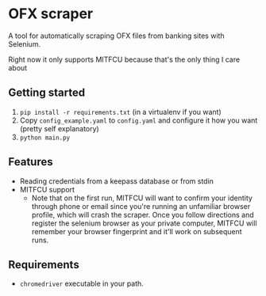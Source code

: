 # OFX scraper
A tool for automatically scraping OFX files from banking sites with Selenium.

Right now it only supports MITFCU because that's the only thing I care about

## Getting started

1. `pip install -r requirements.txt` (in a virtualenv if you want)
2. Copy `config_example.yaml` to `config.yaml` and configure it how you want (pretty self explanatory)
3. `python main.py`

## Features
* Reading credentials from a keepass database or from stdin
* MITFCU support
  * Note that on the first run, MITFCU will want to confirm your identity through phone or email since you're running an unfamiliar browser profile, which will crash the scraper. Once you follow directions and register the selenium browser as your private computer, MITFCU will remember your browser fingerprint and it'll work on subsequent runs.

## Requirements
* `chromedriver` executable in your path.